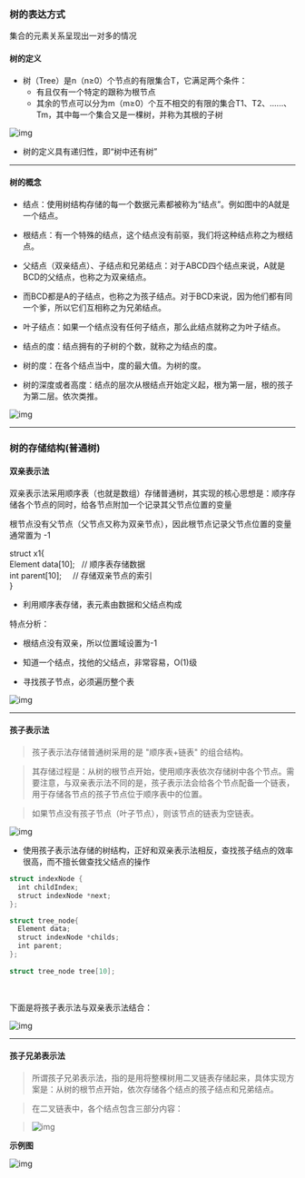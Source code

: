 ### 树的表达方式

集合的元素关系呈现出一对多的情况

#### 树的定义

-   树（Tree）是n（n≥0）个节点的有限集合T，它满足两个条件：
	-   有且仅有一个特定的跟称为根节点
	-   其余的节点可以分为m（m≥0）个互不相交的有限的集合T1、T2、......、Tm，其中每一个集合又是一棵树，并称为其根的子树
    

![img](https://shinax.oss-cn-hangzhou.aliyuncs.com/202301162016070.png)

-   树的定义具有递归性，即“树中还有树”
    
***

#### 树的概念

-   结点：使⽤树结构存储的每一个数据元素都被称为“结点”。例如图中的A就是一个结点。
    
-   根结点：有一个特殊的结点，这个结点没有前驱，我们将这种结点称之为根结点。
    
-   ⽗结点（双亲结点）、子结点和兄弟结点：对于ABCD四个结点来说，A就是BCD的⽗结点，也称之为双亲结点。
    
-   ⽽BCD都是A的子结点，也称之为孩子结点。对于BCD来说，因为他们都有同一个爹，所以它们互相称之为兄弟结点。
    
-   叶子结点：如果一个结点没有任何子结点，那么此结点就称之为叶子结点。
    
-   结点的度：结点拥有的子树的个数，就称之为结点的度。
    
-   树的度：在各个结点当中，度的最⼤值。为树的度。
    
-   树的深度或者⾼度：结点的层次从根结点开始定义起，根为第一层，根的孩子为第二层。依次类推。
    

![img](https://shinax.oss-cn-hangzhou.aliyuncs.com/202301191513572.png)

***

### 树的存储结构(普通树)

#### 双亲表示法

双亲表示法采⽤顺序表（也就是数组）存储普通树，其实现的核心思想是：顺序存储各个节点的同时，给各节点附加一个记录其⽗节点位置的变量

根节点没有⽗节点（⽗节点又称为双亲节点），因此根节点记录⽗节点位置的变量通常置为 -1

struct x1{  
  Element data[10];   // 顺序表存储数据  
  int parent[10];     // 存储双亲节点的索引  
}

-   利⽤顺序表存储，表元素由数据和⽗结点构成
    

特点分析：

-   根结点没有双亲，所以位置域设置为-1
    
-   知道一个结点，找他的⽗结点，非常容易，O(1)级
    
-   寻找孩子节点，必须遍历整个表
    
![img](https://shinax.oss-cn-hangzhou.aliyuncs.com/202301162023202.png)
    
***

#### 孩子表示法

> 孩子表示法存储普通树采⽤的是 "顺序表+链表" 的组合结构。

> 其存储过程是：从树的根节点开始，使⽤顺序表依次存储树中各个节点。需要注意，与双亲表示法不同的是，孩子表示法会给各个节点配备一个链表，⽤于存储各节点的孩子节点位于顺序表中的位置。

> 如果节点没有孩子节点（叶子节点），则该节点的链表为空链表。

![img](https://shinax.oss-cn-hangzhou.aliyuncs.com/202301162113713.png)

-   使⽤孩子表示法存储的树结构，正好和双亲表示法相反，查找孩子结点的效率很⾼，⽽不擅长做查找⽗结点的操作
    
```c++
struct indexNode {  
  int childIndex;  
  struct indexNode *next;  
};  

struct tree_node{  
  Element data;  
  struct indexNode *childs;  
  int parent;  
};  
​  
struct tree_node tree[10];  
```
​

下面是将孩子表示法与双亲表示法结合：

![img](https://shinax.oss-cn-hangzhou.aliyuncs.com/202301162118659.png)

***

#### 孩子兄弟表示法

> 所谓孩子兄弟表示法，指的是⽤将整棵树⽤二叉链表存储起来，具体实现方案是：从树的根节点开始，依次存储各个结点的孩子结点和兄弟结点。

> 在二叉链表中，各个结点包含三部分内容：

> ![img](https://shinax.oss-cn-hangzhou.aliyuncs.com/202301162120040.png)

**示例图**

![img](https://shinax.oss-cn-hangzhou.aliyuncs.com/202301162126865.png)